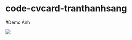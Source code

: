 # code-cvcard-tranthanhsang
#Demo Ảnh 
</br>

 <img src="https://i.imgur.com/6fFW9nk.png"/></br>
</div>
